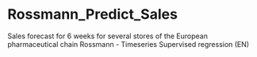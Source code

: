 # Rossmann_Predict_Sales
Sales forecast for 6 weeks for several stores of the European pharmaceutical chain Rossmann - Timeseries Supervised regression (EN)
